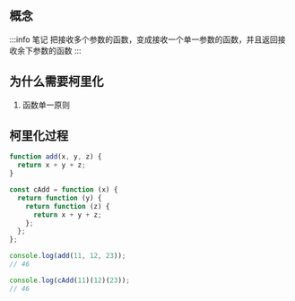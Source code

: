 ## 概念

:::info 笔记
把接收多个参数的函数，变成接收一个单一参数的函数，并且返回接收余下参数的函数
:::

## 为什么需要柯里化

1. 函数单一原则

## 柯里化过程

```js
function add(x, y, z) {
  return x + y + z;
}

const cAdd = function (x) {
  return function (y) {
    return function (z) {
      return x + y + z;
    };
  };
};

console.log(add(11, 12, 23));
// 46

console.log(cAdd(11)(12)(23));
// 46
```
